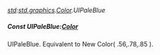_[std](../../modules/std/std-module.md):[std.graphics](../../modules/std/std-graphics.md).[Color](../../modules/std/std-graphics-color.md).UIPaleBlue_
##### Const UIPaleBlue:[Color](../../modules/std/std-graphics-color.md)
UIPaleBlue. Equivalent to New Color( .56,.78,.85 ).
